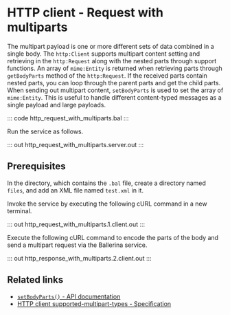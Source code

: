 # HTTP client - Request with multiparts

The multipart payload is one or more different sets of data combined in a single body. The `http:Client` supports multipart content setting and retrieving in the `http:Request` along with the nested parts through support functions. An array of `mime:Entity` is returned when retrieving parts through `getBodyParts` method of the `http:Request`. If the received parts contain nested parts, you can loop through the parent parts and get the child parts. When sending out multipart content, `setBodyParts` is used to set the array of `mime:Entity`. This is useful to handle different content-typed messages as a single payload and large payloads.

::: code http_request_with_multiparts.bal :::

Run the service as follows.

::: out http_request_with_multiparts.server.out :::

## Prerequisites
In the directory, which contains the `.bal` file, create a directory named `files`, and add an XML file named `test.xml` in it.

Invoke the service by executing the following cURL command in a new terminal.

::: out http_request_with_multiparts.1.client.out :::

Execute the following cURL command to encode the parts of the body and send a multipart request via the Ballerina service.

::: out http_response_with_multiparts.2.client.out :::

## Related links
- [`setBodyParts()` - API documentation](https://lib.ballerina.io/ballerina/http/latest/classes/Request#setBodyParts)
- [HTTP client supported-multipart-types - Specification](/spec/mime/#3-supported-multipart-types)
